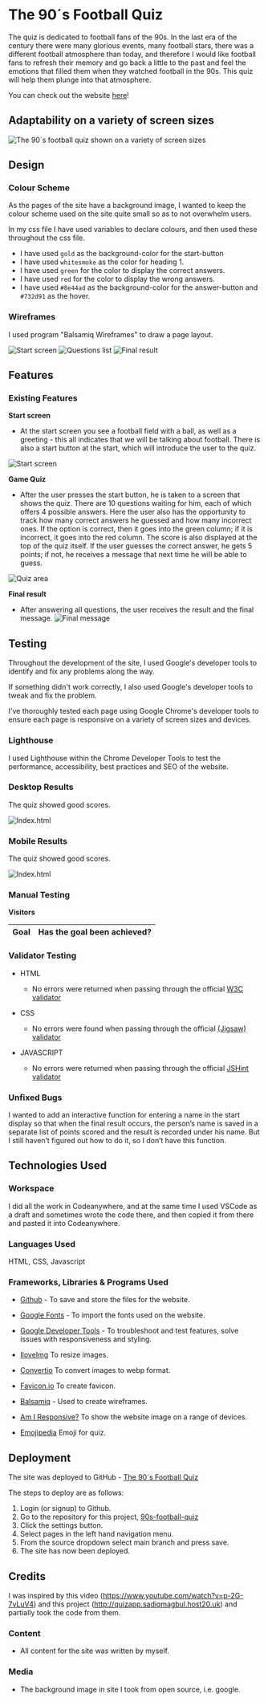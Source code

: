 # The 90´s Football Quiz

The quiz is dedicated to football fans of the 90s. In the last era of the century there were many glorious events, many football stars, there was a different football atmosphere than today, and therefore I would like football fans to refresh their memory and go back a little to the past and feel the emotions that filled them when they watched football in the 90s. This quiz will help them plunge into that atmosphere.

You can check out the website [here](https://askeran17.github.io/90s-football-quiz/)!

## Adaptability on a variety of screen sizes

![The 90´s football quiz shown on a variety of screen sizes](assets/images/adaptive-size.png)

## Design

### Colour Scheme

As the pages of the site have a background image, I wanted to keep the colour scheme used on the site quite small so as to not overwhelm users. 

In my css file I have used variables to declare colours, and then used these throughout the css file. 

* I have used `gold` as the background-color for the start-button 
* I have used `whitesmoke` as the color for heading 1.
* I have used `green` for the color to display the correct answers.
* I have used `red` for the color to display the wrong answers.
* I have used `#8e44ad` as the background-color for the answer-button and `#732d91` as the hover.

### Wireframes

I used program "Balsamiq Wireframes" to draw a page layout.

![Start screen](assets/images/wireframe-start-screen.png)
![Questions list](assets/images/wireframe-questions-list.png)
![Final result](assets/images/wireframe-final-result.png)

## Features

### Existing Features

__Start screen__

- At the start screen you see a football field with a ball, as well as a greeting - this all indicates that we will be talking about football. There is also a start button at the start, which will introduce the user to the quiz.

![Start screen](assets/images/start-screen-desktop.png)

__Game Quiz__

- After the user presses the start button, he is taken to a screen that shows the quiz. There are 10 questions waiting for him, each of which offers 4 possible answers. Here the user also has the opportunity to track how many correct answers he guessed and how many incorrect ones. If the option is correct, then it goes into the green column; if it is incorrect, it goes into the red column. The score is also displayed at the top of the quiz itself. If the user guesses the correct answer, he gets 5 points; if not, he receives a message that next time he will be able to guess.

![Quiz area](assets/images/quiz-area.png)

__Final result__

- After answering all questions, the user receives the result and the final message.
![Final message](assets/images/final-result.png)

## Testing

Throughout the development of the site, I used Google's developer tools to identify and fix any problems along the way.

If something didn't work correctly, I also used Google's developer tools to tweak and fix the problem.

I've thoroughly tested each page using Google Chrome's developer tools to ensure each page is responsive on a variety of screen sizes and devices.

### Lighthouse

I used Lighthouse within the Chrome Developer Tools to test the performance, accessibility, best practices and SEO of the website.

### Desktop Results

The quiz showed good scores.

![Index.html](assets/images/desktop-index.png)

### Mobile Results

The quiz showed good scores.

![Index.html](assets/images/mobile-index.png)

### Manual Testing

__Visitors__

| Goal | Has the goal been achieved? |
| :--- | :--- |

### Validator Testing 

- HTML
  - No errors were returned when passing through the official [W3C validator](https://validator.w3.org/nu/?doc=https%3A%2F%2Faskeran17.github.io%2F90s-football-quiz%2F)
- CSS
  - No errors were found when passing through the official [(Jigsaw) validator](http://jigsaw.w3.org/css-validator/validator?lang=en&profile=css3svg&uri=https%3A%2F%2Faskeran17.github.io%2F90s-football-quiz%2F&usermedium=all&vextwarning=&warning=1)

- JAVASCRIPT
  - No errors were returned when passing through the official [JSHint validator](https://jshint.com/)

### Unfixed Bugs

I wanted to add an interactive function for entering a name in the start display so that when the final result occurs, the person’s name is saved in a separate list of points scored and the result is recorded under his name. But I still haven’t figured out how to do it, so I don’t have this function.

  ## Technologies Used

### Workspace

I did all the work in Codeanywhere, and at the same time I used VSCode as a draft and sometimes wrote the code there, and then copied it from there and pasted it into Codeanywhere.

### Languages Used

HTML, CSS, Javascript

### Frameworks, Libraries & Programs Used

* [Github](https://github.com/) - To save and store the files for the website.

* [Google Fonts](https://fonts.google.com/) - To import the fonts used on the website.

* [Google Developer Tools](https://developers.google.com/web/tools) - To troubleshoot and test features, solve issues with responsiveness and styling.

* [IloveImg](https://www.iloveimg.com/) To resize images.

* [Convertio](https://convertio.co/) To convert images to webp format.

* [Favicon.io](https://favicon.io/) To create favicon.

* [Balsamiq](https://balsamiq.com/) - Used to create wireframes.

* [Am I Responsive?](http://ami.responsivedesign.is/) To show the website image on a range of devices.

* [Emojipedia](https://emojipedia.org/) Emoji for quiz.


## Deployment

The site was deployed to GitHub - [The 90´s Football Quiz](https://askeran17.github.io/90s-football-quiz/)

The steps to deploy are as follows:

1. Login (or signup) to Github.
2. Go to the repository for this project, [90s-football-quiz](https://github.com/Askeran17/90s-football-quiz.git)
3. Click the settings button.
4. Select pages in the left hand navigation menu.
5. From the source dropdown select main branch and press save.
6. The site has now been deployed.

## Credits 

I was inspired by this video (https://www.youtube.com/watch?v=p-2G-7vLuV4) and this project (http://quizapp.sadiqmagbul.host20.uk) and partially took the code from them.

### Content 

- All content for the site was written by myself.

### Media

- The background image in site I took from open source, i.e. google.
